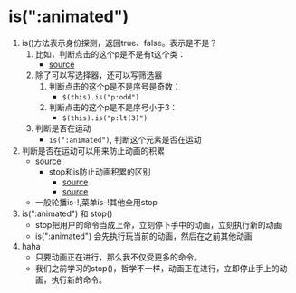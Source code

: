 # is(":animated")
1. is()方法表示身份探测，返回true、false。表示是不是？
    1. 比如，判断点击的这个p是不是有t这个类：
        * [source](file/01_is()方法.html)
    2. 除了可以写选择器，还可以写筛选器
        1. 判断点击的这个p是不是序号是奇数：
            * `$(this).is("p:odd")`
        2. 判断点击的这个p是不是序号小于3：
            * `$(this).is("p:lt(3)")`
    3. 判断是否在运动
        * `is(":animated")`, 判断这个元素是否在运动
2. 判断是否在运动可以用来防止动画的积累
    * [source](file/02_is()水平菜单防止动画积累.html)
        * stop和is防止动画积累的区别
            * [source](file/03_stop可以用来防止动画的积累.html)
            * [source](file/04_is()也可以用来防止动画的积累.html)
    * 一般轮播is-!,菜单is-!其他全用stop
3. is(":animated") 和 stop()
    * stop把用户的命令当成上帝，立刻停下手中的动画，立刻执行新的动画
    * is(":animated") 会先执行玩当前的动画，然后在之前其他动画
4. haha
    * 只要动画正在进行，那么我不仅受更多的命令。
    * 我们之前学习的stop()，哲学不一样，动画正在进行，立即停止手上的动画，执行新的命令。
 
